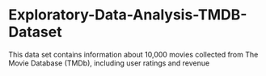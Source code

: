 # Exploratory-Data-Analysis-TMDB-Dataset
This data set contains information about 10,000 movies collected from The Movie Database (TMDb), including user ratings and revenue
